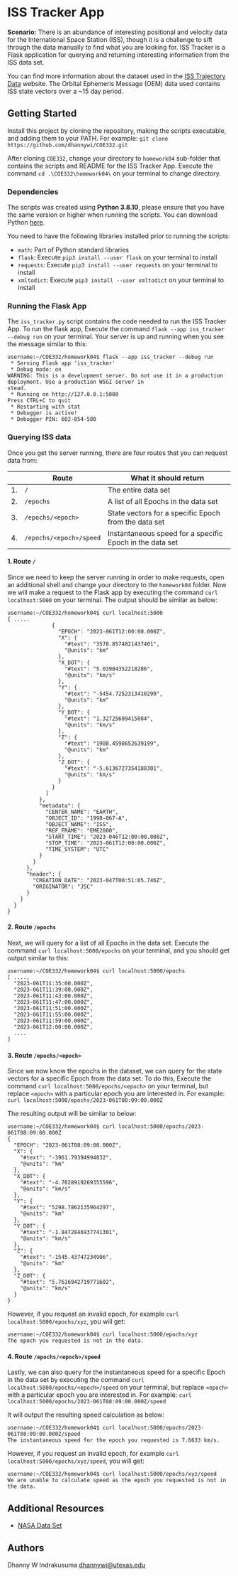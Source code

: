 # ISS Tracker App
**Scenario:** There is an abundance of interesting positional and velocity data for the International Space Station (ISS), though it is a challenge to sift through the data manually to find what you are looking for.
ISS Tracker is a Flask application for querying and returning interesting information from the ISS data set.

You can find more information about the dataset used in the [ISS Trajectory Data](https://spotthestation.nasa.gov/trajectory_data.cfm) website. The Orbital Ephemeris Message (OEM) data used contains ISS state vectors over a ~15 day period.

## Getting Started

Install this project by cloning the repository, making the scripts executable, and adding them to your PATH. For example: `git clone https://github.com/dhannywi/COE332.git`

After cloning `COE332`, change your directory to `homework04` sub-folder that contains the scripts and README for the ISS Tracker App. Execute the command `cd .\COE332\homework04\` on your terminal to change directory.

### Dependencies
The scripts was created using **Python 3.8.10**, please ensure that you have the same version or higher when running the scripts. You can download Python [here](https://www.python.org/).

You need to have the following libraries installed prior to running the scripts:
* `math`: Part of Python standard libraries
* `flask`: Execute `pip3 install --user flask` on your terminal to install
* `requests`: Execute `pip3 install --user requests` on your terminal to install
* `xmltodict`: Execute `pip3 install --user xmltodict` on your terminal to install

### Running the Flask App
The `iss_tracker.py` script contains the code needed to run the ISS Tracker App. To run the flask app, Execute the command `flask --app iss_tracker --debug run` on your terminal. Your server is up and running when you see the message similar to this:

```console
username:~/COE332/homework04$ flask --app iss_tracker --debug run
 * Serving Flask app 'iss_tracker'
 * Debug mode: on                 
WARNING: This is a development server. Do not use it in a production deployment. Use a production WSGI server in
stead.
 * Running on http://127.0.0.1:5000
Press CTRL+C to quit
 * Restarting with stat
 * Debugger is active!
 * Debugger PIN: 602-054-580
```

### Querying ISS data
Once you get the server running, there are four routes that you can request data from:

|    | Route | What it should return |
| -- | ----- | --------------------- |
| 1. | `/`   | The entire data set   |
| 2. | `/epochs` | A list of all Epochs in the data set |
| 3. | `/epochs/<epoch>` | State vectors for a specific Epoch from the data set |
| 4. | `/epochs/<epoch>/speed` | Instantaneous speed for a specific Epoch in the data set |


#### 1. Route `/`
Since we need to keep the server running in order to make requests, open an additional shell and change your directory to the `homework04` folder. Now we will make a request to the Flask app by executing the command `curl localhost:5000` on your terminal. The output should be similar as below:

```console
username:~/COE332/homework04$ curl localhost:5000
{ .....
              {
                "EPOCH": "2023-061T12:00:00.000Z",
                "X": {
                  "#text": "3578.8574821437401",
                  "@units": "km"
                },
                "X_DOT": {
                  "#text": "5.03904352218286",
                  "@units": "km/s"
                },
                "Y": {
                  "#text": "-5454.7252313410299",
                  "@units": "km"
                },
                "Y_DOT": {
                  "#text": "1.32725609415084",
                  "@units": "km/s"
                },
                "Z": {
                  "#text": "1908.4598652639199",
                  "@units": "km"
                },
                "Z_DOT": {
                  "#text": "-5.6136727354188301",
                  "@units": "km/s"
                }
              }
            ]
          },
          "metadata": {
            "CENTER_NAME": "EARTH",
            "OBJECT_ID": "1998-067-A",
            "OBJECT_NAME": "ISS",
            "REF_FRAME": "EME2000",
            "START_TIME": "2023-046T12:00:00.000Z",
            "STOP_TIME": "2023-061T12:00:00.000Z",
            "TIME_SYSTEM": "UTC"
          }
        }
      },
      "header": {
        "CREATION_DATE": "2023-047T00:51:05.746Z",
        "ORIGINATOR": "JSC"
      }
    }
  }
}
```

#### 2. Route `/epochs`
Next, we will query for a list of all Epochs in the data set. Execute the command `curl localhost:5000/epochs` on your terminal, and you should get output similar to this:

```console
username:~/COE332/homework04$ curl localhost:5000/epochs
[ ....,
  "2023-061T11:35:00.000Z",
  "2023-061T11:39:00.000Z",
  "2023-061T11:43:00.000Z",
  "2023-061T11:47:00.000Z",
  "2023-061T11:51:00.000Z",
  "2023-061T11:55:00.000Z",
  "2023-061T11:59:00.000Z",
  "2023-061T12:00:00.000Z",
  ....
]
```

#### 3. Route `/epochs/<epoch>`
Since we now know the epochs in the dataset, we can query for the state vectors for a specific Epoch from the data set. To do this, Execute the command `curl localhost:5000/epochs/<epoch>` on your terminal, but replace `<epoch>` with a particular epoch you are interested in.
For example: `curl localhost:5000/epochs/2023-061T08:09:00.000Z`

The resulting output will be similar to below:

```console
username:~/COE332/homework04$ curl localhost:5000/epochs/2023-061T08:09:00.000Z
{
  "EPOCH": "2023-061T08:09:00.000Z",
  "X": {
    "#text": "-3961.79394994832",
    "@units": "km"
  },
  "X_DOT": {
    "#text": "-4.7028919269355596",
    "@units": "km/s"
  },
  "Y": {
    "#text": "5298.7862135964297",
    "@units": "km"
  },
  "Y_DOT": {
    "#text": "-1.8472846937741301",
    "@units": "km/s"
  },
  "Z": {
    "#text": "-1545.43747234906",
    "@units": "km"
  },
  "Z_DOT": {
    "#text": "5.7616942719771602",
    "@units": "km/s"
  }
}
```

However, if you request an invalid epoch, for example `curl localhost:5000/epochs/xyz`, you will get:
```console
username:~/COE332/homework04$ curl localhost:5000/epochs/xyz
The epoch you requested is not in the data.
```

#### 4. Route `/epochs/<epoch>/speed`
Lastly, we can also query for the instantaneous speed for a specific Epoch in the data set by executing the command `curl localhost:5000/epochs/<epoch>/speed` on your terminal, but replace `<epoch>` with a particular epoch you are interested in.
For example: `curl localhost:5000/epochs/2023-061T08:09:00.000Z/speed`

It will output the resulting speed calculation as below:
```console
username:~/COE332/homework04$ curl localhost:5000/epochs/2023-061T08:09:00.000Z/speed
The instantaneous speed for the epoch you requested is 7.6633 km/s.
```

However, if you request an invalid epoch, for example `curl localhost:5000/epochs/xyz/speed`, you will get:
```console
username:~/COE332/homework04$ curl localhost:5000/epochs/xyz/speed
We are unable to calculate speed as the epoch you requested is not in the data.
```

## Additional Resources

* [NASA Data Set](https://spotthestation.nasa.gov/trajectory_data.cfm)

## Authors

Dhanny W Indrakusuma
dhannywi@utexas.edu
